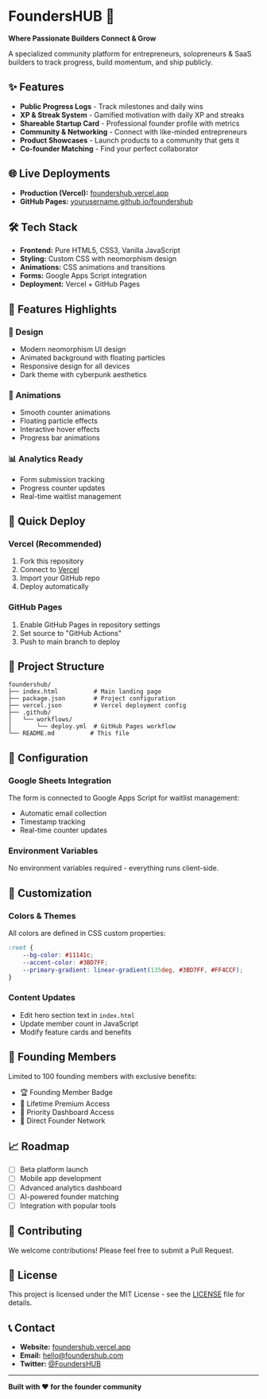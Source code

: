 # FoundersHUB 🚀

**Where Passionate Builders Connect & Grow**

A specialized community platform for entrepreneurs, solopreneurs & SaaS builders to track progress, build momentum, and ship publicly.

## ✨ Features

- **Public Progress Logs** - Track milestones and daily wins
- **XP & Streak System** - Gamified motivation with daily XP and streaks
- **Shareable Startup Card** - Professional founder profile with metrics
- **Community & Networking** - Connect with like-minded entrepreneurs
- **Product Showcases** - Launch products to a community that gets it
- **Co-founder Matching** - Find your perfect collaborator

## 🌐 Live Deployments

- **Production (Vercel):** [foundershub.vercel.app](https://foundershub.vercel.app)
- **GitHub Pages:** [yourusername.github.io/foundershub](https://yourusername.github.io/foundershub)

## 🛠️ Tech Stack

- **Frontend:** Pure HTML5, CSS3, Vanilla JavaScript
- **Styling:** Custom CSS with neomorphism design
- **Animations:** CSS animations and transitions
- **Forms:** Google Apps Script integration
- **Deployment:** Vercel + GitHub Pages

## 📱 Features Highlights

### 🎨 Design
- Modern neomorphism UI design
- Animated background with floating particles
- Responsive design for all devices
- Dark theme with cyberpunk aesthetics

### 🚀 Animations
- Smooth counter animations
- Floating particle effects
- Interactive hover effects
- Progress bar animations

### 📊 Analytics Ready
- Form submission tracking
- Progress counter updates
- Real-time waitlist management

## 🚀 Quick Deploy

### Vercel (Recommended)
1. Fork this repository
2. Connect to [Vercel](https://vercel.com)
3. Import your GitHub repo
4. Deploy automatically

### GitHub Pages
1. Enable GitHub Pages in repository settings
2. Set source to "GitHub Actions"
3. Push to main branch to deploy

## 📁 Project Structure

```
foundershub/
├── index.html          # Main landing page
├── package.json        # Project configuration
├── vercel.json         # Vercel deployment config
├── .github/
│   └── workflows/
│       └── deploy.yml  # GitHub Pages workflow
└── README.md          # This file
```

## 🔧 Configuration

### Google Sheets Integration
The form is connected to Google Apps Script for waitlist management:
- Automatic email collection
- Timestamp tracking
- Real-time counter updates

### Environment Variables
No environment variables required - everything runs client-side.

## 📝 Customization

### Colors & Themes
All colors are defined in CSS custom properties:
```css
:root {
    --bg-color: #11141c;
    --accent-color: #3BD7FF;
    --primary-gradient: linear-gradient(135deg, #3BD7FF, #FF4CCF);
}
```

### Content Updates
- Edit hero section text in `index.html`
- Update member count in JavaScript
- Modify feature cards and benefits

## 🌟 Founding Members

Limited to 100 founding members with exclusive benefits:
- 🏆 Founding Member Badge
- 💎 Lifetime Premium Access
- 🚀 Priority Dashboard Access
- 💬 Direct Founder Network

## 📈 Roadmap

- [ ] Beta platform launch
- [ ] Mobile app development
- [ ] Advanced analytics dashboard
- [ ] AI-powered founder matching
- [ ] Integration with popular tools

## 🤝 Contributing

We welcome contributions! Please feel free to submit a Pull Request.

## 📄 License

This project is licensed under the MIT License - see the [LICENSE](LICENSE) file for details.

## 📞 Contact

- **Website:** [foundershub.vercel.app](https://foundershub.vercel.app)
- **Email:** hello@foundershub.com
- **Twitter:** [@FoundersHUB](https://twitter.com/foundershub)

---

**Built with ❤️ for the founder community**
